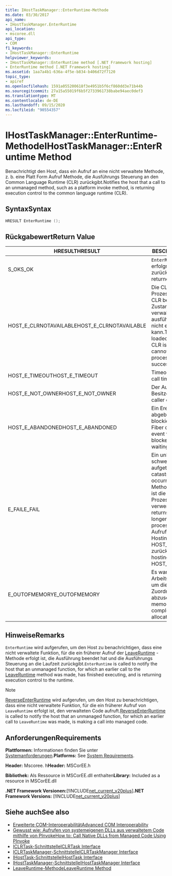 ```yaml
---
title: IHostTaskManager::EnterRuntime-Methode
ms.date: 03/30/2017
api_name:
- IHostTaskManager.EnterRuntime
api_location:
- mscoree.dll
api_type:
- COM
f1_keywords:
- IHostTaskManager::EnterRuntime
helpviewer_keywords:
- IHostTaskManager::EnterRuntime method [.NET Framework hosting]
- EnterRuntime method [.NET Framework hosting]
ms.assetid: 1aa7a4b1-636a-4f5e-b834-b406d72f7120
topic_type:
- apiref
ms.openlocfilehash: 1591a055200618f3e4951b5f6cf860dd3e71b44b
ms.sourcegitcommit: 27a15a55019f6b5f2733961738babe94aec0def3
ms.translationtype: MT
ms.contentlocale: de-DE
ms.lasthandoff: 09/15/2020
ms.locfileid: "90554357"
---
```

# <a name="ihosttaskmanagerenterruntime-method"></a><span data-ttu-id="0cdbe-102">IHostTaskManager::EnterRuntime-Methode</span><span class="sxs-lookup"><span data-stu-id="0cdbe-102">IHostTaskManager::EnterRuntime Method</span></span>
<span data-ttu-id="0cdbe-103">Benachrichtigt den Host, dass ein Aufruf an eine nicht verwaltete Methode, z. b. eine Platt Form Aufruf Methode, die Ausführungs Steuerung an den Common Language Runtime (CLR) zurückgibt.</span><span class="sxs-lookup"><span data-stu-id="0cdbe-103">Notifies the host that a call to an unmanaged method, such as a platform invoke method, is returning execution control to the common language runtime (CLR).</span></span>  
  
## <a name="syntax"></a><span data-ttu-id="0cdbe-104">Syntax</span><span class="sxs-lookup"><span data-stu-id="0cdbe-104">Syntax</span></span>  
  
```cpp  
HRESULT EnterRuntime ();  
```  
  
## <a name="return-value"></a><span data-ttu-id="0cdbe-105">Rückgabewert</span><span class="sxs-lookup"><span data-stu-id="0cdbe-105">Return Value</span></span>  
  
|<span data-ttu-id="0cdbe-106">HRESULT</span><span class="sxs-lookup"><span data-stu-id="0cdbe-106">HRESULT</span></span>|<span data-ttu-id="0cdbe-107">BESCHREIBUNG</span><span class="sxs-lookup"><span data-stu-id="0cdbe-107">Description</span></span>|  
|-------------|-----------------|  
|<span data-ttu-id="0cdbe-108">S_OK</span><span class="sxs-lookup"><span data-stu-id="0cdbe-108">S_OK</span></span>|<span data-ttu-id="0cdbe-109">`EnterRuntime` wurde erfolgreich zurückgegeben.</span><span class="sxs-lookup"><span data-stu-id="0cdbe-109">`EnterRuntime` returned successfully.</span></span>|  
|<span data-ttu-id="0cdbe-110">HOST_E_CLRNOTAVAILABLE</span><span class="sxs-lookup"><span data-stu-id="0cdbe-110">HOST_E_CLRNOTAVAILABLE</span></span>|<span data-ttu-id="0cdbe-111">Die CLR wurde nicht in einen Prozess geladen, oder die CLR befindet sich in einem Zustand, in dem Sie verwalteten Code nicht ausführen oder den-Befehl nicht erfolgreich verarbeiten kann.</span><span class="sxs-lookup"><span data-stu-id="0cdbe-111">The CLR has not been loaded into a process, or the CLR is in a state in which it cannot run managed code or process the call successfully.</span></span>|  
|<span data-ttu-id="0cdbe-112">HOST_E_TIMEOUT</span><span class="sxs-lookup"><span data-stu-id="0cdbe-112">HOST_E_TIMEOUT</span></span>|<span data-ttu-id="0cdbe-113">Timeout des Aufrufes.</span><span class="sxs-lookup"><span data-stu-id="0cdbe-113">The call timed out.</span></span>|  
|<span data-ttu-id="0cdbe-114">HOST_E_NOT_OWNER</span><span class="sxs-lookup"><span data-stu-id="0cdbe-114">HOST_E_NOT_OWNER</span></span>|<span data-ttu-id="0cdbe-115">Der Aufrufer ist nicht Besitzer der Sperre.</span><span class="sxs-lookup"><span data-stu-id="0cdbe-115">The caller does not own the lock.</span></span>|  
|<span data-ttu-id="0cdbe-116">HOST_E_ABANDONED</span><span class="sxs-lookup"><span data-stu-id="0cdbe-116">HOST_E_ABANDONED</span></span>|<span data-ttu-id="0cdbe-117">Ein Ereignis wurde abgebrochen, während ein blockierter Thread oder eine Fiber darauf wartete.</span><span class="sxs-lookup"><span data-stu-id="0cdbe-117">An event was canceled while a blocked thread or fiber was waiting on it.</span></span>|  
|<span data-ttu-id="0cdbe-118">E_FAIL</span><span class="sxs-lookup"><span data-stu-id="0cdbe-118">E_FAIL</span></span>|<span data-ttu-id="0cdbe-119">Ein unbekannter schwerwiegender Fehler ist aufgetreten.</span><span class="sxs-lookup"><span data-stu-id="0cdbe-119">An unknown catastrophic failure occurred.</span></span> <span data-ttu-id="0cdbe-120">Wenn eine Methode E_FAIL zurückgibt, ist die CLR innerhalb des Prozesses nicht mehr verwendbar.</span><span class="sxs-lookup"><span data-stu-id="0cdbe-120">When a method returns E_FAIL, the CLR is no longer usable within the process.</span></span> <span data-ttu-id="0cdbe-121">Nachfolgende Aufrufe von Hostingmethoden geben HOST_E_CLRNOTAVAILABLE zurück.</span><span class="sxs-lookup"><span data-stu-id="0cdbe-121">Subsequent calls to hosting methods return HOST_E_CLRNOTAVAILABLE.</span></span>|  
|<span data-ttu-id="0cdbe-122">E_OUTOFMEMORY</span><span class="sxs-lookup"><span data-stu-id="0cdbe-122">E_OUTOFMEMORY</span></span>|<span data-ttu-id="0cdbe-123">Es war nicht genügend Arbeitsspeicher verfügbar, um die angeforderte Zuordnung abzuschließen.</span><span class="sxs-lookup"><span data-stu-id="0cdbe-123">Not enough memory was available to complete the requested allocation.</span></span>|  
  
## <a name="remarks"></a><span data-ttu-id="0cdbe-124">Hinweise</span><span class="sxs-lookup"><span data-stu-id="0cdbe-124">Remarks</span></span>  
 <span data-ttu-id="0cdbe-125">`EnterRuntime` wird aufgerufen, um den Host zu benachrichtigen, dass eine nicht verwaltete Funktion, für die ein früherer Aufruf der [LeaveRuntime](ihosttaskmanager-leaveruntime-method.md) -Methode erfolgt ist, die Ausführung beendet hat und die Ausführungs Steuerung an die Laufzeit zurückgibt.</span><span class="sxs-lookup"><span data-stu-id="0cdbe-125">`EnterRuntime` is called to notify the host that an unmanaged function, for which an earlier call to the [LeaveRuntime](ihosttaskmanager-leaveruntime-method.md) method was made, has finished executing, and is returning execution control to the runtime.</span></span>  
  
> [!NOTE]
> <span data-ttu-id="0cdbe-126">[ReverseEnterRuntime](ihosttaskmanager-reverseenterruntime-method.md) wird aufgerufen, um den Host zu benachrichtigen, dass eine nicht verwaltete Funktion, für die ein früherer Aufruf von `LeaveRuntime` erfolgt ist, den verwalteten Code aufruft.</span><span class="sxs-lookup"><span data-stu-id="0cdbe-126">[ReverseEnterRuntime](ihosttaskmanager-reverseenterruntime-method.md) is called to notify the host that an unmanaged function, for which an earlier call to `LeaveRuntime` was made, is making a call into managed code.</span></span>  
  
## <a name="requirements"></a><span data-ttu-id="0cdbe-127">Anforderungen</span><span class="sxs-lookup"><span data-stu-id="0cdbe-127">Requirements</span></span>  
 <span data-ttu-id="0cdbe-128">**Plattformen:** Informationen finden Sie unter [Systemanforderungen](../../get-started/system-requirements.md).</span><span class="sxs-lookup"><span data-stu-id="0cdbe-128">**Platforms:** See [System Requirements](../../get-started/system-requirements.md).</span></span>  
  
 <span data-ttu-id="0cdbe-129">**Header:** Mscoree. h</span><span class="sxs-lookup"><span data-stu-id="0cdbe-129">**Header:** MSCorEE.h</span></span>  
  
 <span data-ttu-id="0cdbe-130">**Bibliothek:** Als Ressource in MSCorEE.dll enthalten</span><span class="sxs-lookup"><span data-stu-id="0cdbe-130">**Library:** Included as a resource in MSCorEE.dll</span></span>  
  
 <span data-ttu-id="0cdbe-131">**.NET Framework Versionen:**[!INCLUDE[net_current_v20plus](../../../../includes/net-current-v20plus-md.md)]</span><span class="sxs-lookup"><span data-stu-id="0cdbe-131">**.NET Framework Versions:** [!INCLUDE[net_current_v20plus](../../../../includes/net-current-v20plus-md.md)]</span></span>  
  
## <a name="see-also"></a><span data-ttu-id="0cdbe-132">Siehe auch</span><span class="sxs-lookup"><span data-stu-id="0cdbe-132">See also</span></span>

- <span data-ttu-id="0cdbe-133">[Erweiterte COM-Interoperabilität](/previous-versions/dotnet/netframework-4.0/bd9cdfyx(v=vs.100))</span><span class="sxs-lookup"><span data-stu-id="0cdbe-133">[Advanced COM Interoperability](/previous-versions/dotnet/netframework-4.0/bd9cdfyx(v=vs.100))</span></span>
- [<span data-ttu-id="0cdbe-134">Gewusst wie: Aufrufen von systemeigenen DLLs aus verwaltetem Code mithilfe von PInvoke</span><span class="sxs-lookup"><span data-stu-id="0cdbe-134">How to: Call Native DLLs from Managed Code Using PInvoke</span></span>](/cpp/dotnet/how-to-call-native-dlls-from-managed-code-using-pinvoke)
- [<span data-ttu-id="0cdbe-135">ICLRTask-Schnittstelle</span><span class="sxs-lookup"><span data-stu-id="0cdbe-135">ICLRTask Interface</span></span>](iclrtask-interface.md)
- [<span data-ttu-id="0cdbe-136">ICLRTaskManager-Schnittstelle</span><span class="sxs-lookup"><span data-stu-id="0cdbe-136">ICLRTaskManager Interface</span></span>](iclrtaskmanager-interface.md)
- [<span data-ttu-id="0cdbe-137">IHostTask-Schnittstelle</span><span class="sxs-lookup"><span data-stu-id="0cdbe-137">IHostTask Interface</span></span>](ihosttask-interface.md)
- [<span data-ttu-id="0cdbe-138">IHostTaskManager-Schnittstelle</span><span class="sxs-lookup"><span data-stu-id="0cdbe-138">IHostTaskManager Interface</span></span>](ihosttaskmanager-interface.md)
- [<span data-ttu-id="0cdbe-139">LeaveRuntime-Methode</span><span class="sxs-lookup"><span data-stu-id="0cdbe-139">LeaveRuntime Method</span></span>](ihosttaskmanager-leaveruntime-method.md)
